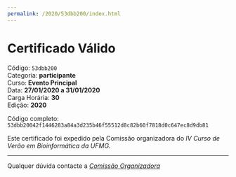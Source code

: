 ```yaml
---
permalink: /2020/53dbb200/index.html
---
```


# Certificado Válido

Código: `53dbb200`<br>
Categoria: **participante**<br>
Curso: **Evento Principal**<br>
Data: **27/01/2020 a 31/01/2020**<br>
Carga Horária: **30**<br>
Edição: **2020**<br>


Código completo: `53dbb20042f1446283a84a3d235b46f55512d8c82b60f7818d0c647ec8d9db81`


Este certificado foi expedido pela Comissão organizadora do *IV Curso de Verão em Bioinformática da UFMG*.

----

Qualquer dúvida contacte a [_Comissão Organizadora_](<mailto:cursobioinfoufmg@gmail.com$subject=[Certificados]>)


